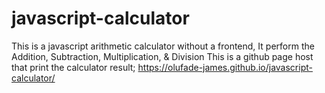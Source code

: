 # javascript-calculator
This is a javascript arithmetic calculator without a frontend, It perform the Addition, Subtraction, Multiplication, &amp; Division
This is a github page host that print the calculator result;  https://olufade-james.github.io/javascript-calculator/
